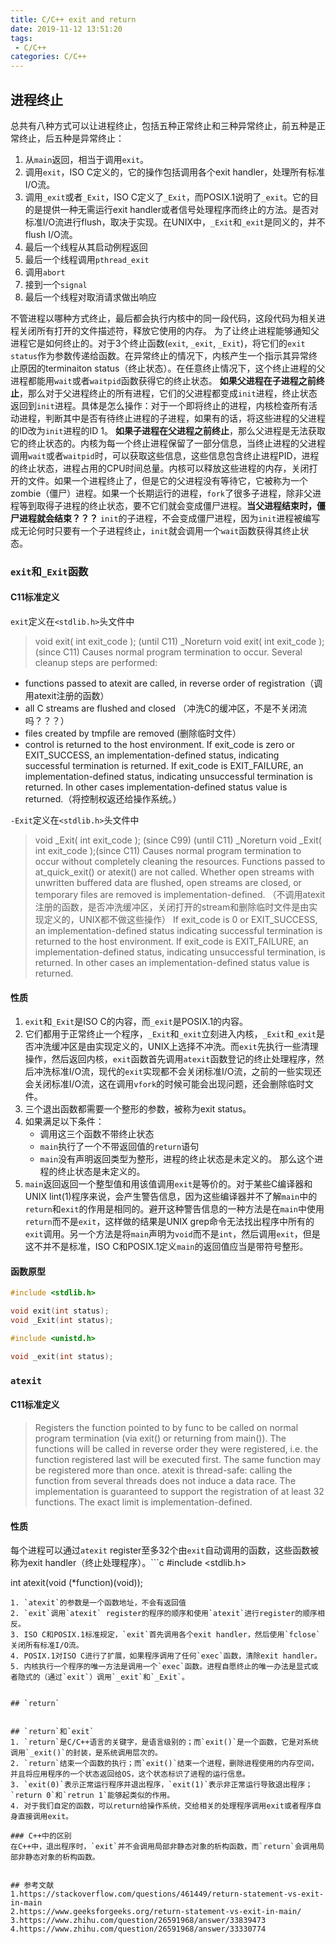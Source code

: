 ```yaml
---
title: C/C++ exit and return
date: 2019-11-12 13:51:20
tags:
 - C/C++
categories: C/C++
---
```


## 进程终止
总共有八种方式可以让进程终止，包括五种正常终止和三种异常终止，前五种是正常终止，后五种是异常终止：
1. 从`main`返回，相当于调用`exit`。
2. 调用`exit`，ISO C定义的，它的操作包括调用各个exit handler，处理所有标准I/O流。
3. 调用`_exit`或者`_Exit`，ISO C定义了`_Exit`，而POSIX.1说明了`_exit`。它的目的是提供一种无需运行exit handler或者信号处理程序而终止的方法。是否对标准I/O流进行flush，取决于实现。在UNIX中，`_Exit`和`_exit`是同义的，并不flush I/O流。
4. 最后一个线程从其启动例程返回
5. 最后一个线程调用`pthread_exit`
6. 调用`abort`
7. 接到一个`signal`
8. 最后一个线程对取消请求做出响应

不管进程以哪种方式终止，最后都会执行内核中的同一段代码，这段代码为相关进程关闭所有打开的文件描述符，释放它使用的内存。
为了让终止进程能够通知父进程它是如何终止的。对于3个终止函数(`exit`, `_exit`, `_Exit`)，将它们的`exit status`作为参数传递给函数。在异常终止的情况下，内核产生一个指示其异常终止原因的terminaiton status（终止状态）。在任意终止情况下，这个终止进程的父进程都能用`wait`或者`waitpid`函数获得它的终止状态。
**如果父进程在子进程之前终止**，那么对于父进程终止的所有进程，它们的父进程都变成`init`进程，终止状态返回到`init`进程。具体是怎么操作：对于一个即将终止的进程，内核检查所有活动进程，判断其中是否有待终止进程的子进程，如果有的话，将这些进程的父进程的ID改为`init`进程的ID 1。
**如果子进程在父进程之前终止**，那么父进程是无法获取它的终止状态的。内核为每一个终止进程保留了一部分信息，当终止进程的父进程调用`wait`或者`waitpid`时，可以获取这些信息，这些信息包含终止进程PID，进程的终止状态，进程占用的CPU时间总量。内核可以释放这些进程的内存，关闭打开的文件。如果一个进程终止了，但是它的父进程没有等待它，它被称为一个zombie（僵尸）进程。如果一个长期运行的进程，`fork`了很多子进程，除非父进程等到取得子进程的终止状态，要不它们就会变成僵尸进程。**当父进程结束时，僵尸进程就会结束？？？**
`init`的子进程，不会变成僵尸进程，因为`init`进程被编写成无论何时只要有一个子进程终止，`init`就会调用一个`wait`函数获得其终止状态。

### `exit`和`_Exit`函数
#### C11标准定义
`exit`定义在`<stdlib.h>`头文件中
> void exit( int exit_code ); (until C11)
> _Noreturn void exit( int exit_code );(since C11)
> Causes normal program termination to occur.
> Several cleanup steps are performed:
- functions passed to atexit are called, in reverse order of registration（调用atexit注册的函数）
- all C streams are flushed and closed （冲洗C的缓冲区，不是不关闭流吗？？？）
- files created by tmpfile are removed  (删除临时文件）
- control is returned to the host environment. If exit_code is zero or EXIT_SUCCESS, an implementation-defined status, indicating successful termination is returned. If exit_code is EXIT_FAILURE, an implementation-defined status, indicating unsuccessful termination is returned. In other cases implementation-defined status value is returned.（将控制权返还给操作系统。）

`-Exit`定义在`<stdlib.h>`头文件中
> void _Exit( int exit_code ); (since C99) (until C11)
> _Noreturn void _Exit( int exit_code );(since C11)
> Causes normal program termination to occur without completely cleaning the resources.
> Functions passed to at_quick_exit() or atexit() are not called. Whether open streams with unwritten buffered data are flushed, open streams are closed, or temporary files are removed is implementation-defined. （不调用atexit注册的函数，是否冲洗缓冲区，关闭打开的stream和删除临时文件是由实现定义的，UNIX都不做这些操作）
> If exit_code is 0 or EXIT_SUCCESS, an implementation-defined status indicating successful termination is returned to the host environment. If exit_code is EXIT_FAILURE, an implementation-defined status, indicating unsuccessful termination, is returned. In other cases an implementation-defined status value is returned.

#### 性质
1. `exit`和`_Exit`是ISO C的内容，而`_exit`是POSIX.1的内容。
2. 它们都用于正常终止一个程序，`_Exit`和`_exit`立刻进入内核，`_Exit`和`_exit`是否冲洗缓冲区是由实现定义的，UNIX上选择不冲洗。而`exit`先执行一些清理操作，然后返回内核，`exit`函数首先调用`atexit`函数登记的终止处理程序，然后冲洗标准I/O流，现代的`exit`实现都不会关闭标准I/O流，之前的一些实现还会关闭标准I/O流，这在调用`vfork`的时候可能会出现问题，还会删除临时文件。
3. 三个退出函数都需要一个整形的参数，被称为exit status。
4. 如果满足以下条件：
    - 调用这三个函数不带终止状态
    - `main`执行了一个不带返回值的`return`语句
    - `main`没有声明返回类型为整形，进程的终止状态是未定义的。
那么这个进程的终止状态是未定义的。
5. `main`返回返回一个整型值和用该值调用`exit`是等价的。对于某些C编译器和UNIX lint(1)程序来说，会产生警告信息，因为这些编译器并不了解`main`中的`return`和`exit`的作用是相同的。避开这种警告信息的一种方法是在`main`中使用`return`而不是`exit`，这样做的结果是UNIX grep命令无法找出程序中所有的`exit`调用。另一个方法是将`main`声明为`void`而不是`int`，然后调用`exit`，但是这不并不是标准，ISO C和POSIX.1定义`main`的返回值应当是带符号整形。

#### 函数原型
``` c
#include <stdlib.h>

void exit(int status);
void _Exit(int status);

#include <unistd.h>

void _exit(int status);
```

### `atexit`
#### C11标准定义
> Registers the function pointed to by func to be called on normal program termination (via exit() or returning from main()). The functions will be called in reverse order they were registered, i.e. the function registered last will be executed first.
> The same function may be registered more than once.
> atexit is thread-safe: calling the function from several threads does not induce a data race.
> The implementation is guaranteed to support the registration of at least 32 functions. The exact limit is implementation-defined.

#### 性质
每个进程可以通过`atexit` register至多32个由`exit`自动调用的函数，这些函数被称为exit handler（终止处理程序）。```c
#include <stdlib.h>

int atexit(void (*function)(void));
```
1. `atexit`的参数是一个函数地址，不会有返回值
2. `exit`调用`atexit` register的程序的顺序和使用`atexit`进行register的顺序相反。
3. ISO C和POSIX.1标准规定，`exit`首先调用各个exit handler，然后使用`fclose`关闭所有标准I/O流。
4. POSIX.1对ISO C进行了扩展，如果程序调用了任何`exec`函数，清除exit handler。
5. 内核执行一个程序的唯一方法是调用一个`exec`函数。进程自愿终止的唯一办法是显式或者隐式的（通过`exit`）调用`_exit`和`_Exit`。


## `return`


## `return`和`exit`
1. `return`是C/C++语言的关键字，是语言级别的；而`exit()`是一个函数，它是对系统调用`_exit()`的封装，是系统调用层次的。
2. `return`结束一个函数的执行；而`exit()`结束一个进程，删除进程使用的内存空间，并且将应用程序的一个状态返回给OS，这个状态标识了进程的运行信息。
3. `exit(0)`表示正常运行程序并退出程序，`exit(1)`表示非正常运行导致退出程序；`return 0`和`retrun 1`能够起类似的作用。
4. 对于我们自定的函数，可以return给操作系统，交给相关的处理程序调用exit或者程序自身直接调用exit。

### C++中的区别
在C++中，退出程序时，`exit`并不会调用局部非静态对象的析构函数，而`return`会调用局部非静态对象的析构函数。


## 参考文献
1.https://stackoverflow.com/questions/461449/return-statement-vs-exit-in-main
2.https://www.geeksforgeeks.org/return-statement-vs-exit-in-main/
3.https://www.zhihu.com/question/26591968/answer/33839473
4.https://www.zhihu.com/question/26591968/answer/33330774
